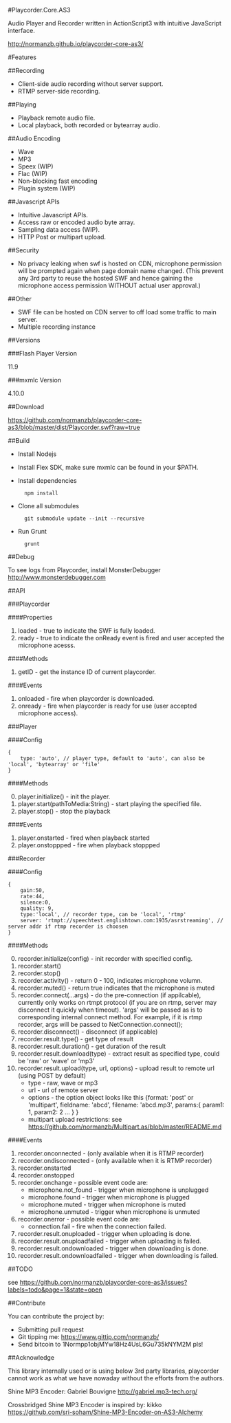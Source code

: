 #Playcorder.Core.AS3

Audio Player and Recorder written in ActionScript3 with intuitive JavaScript interface.

<http://normanzb.github.io/playcorder-core-as3/>

#Features

##Recording

* Client-side audio recording without server support.
* RTMP server-side recording.

##Playing

* Playback remote audio file.
* Local playback, both recorded or bytearray audio.

##Audio Encoding

* Wave
* MP3
* Speex (WIP)
* Flac (WIP)
* Non-blocking fast encoding
* Plugin system (WIP)

##Javascript APIs

* Intuitive Javascript APIs.
* Access raw or encoded audio byte array.
* Sampling data access (WIP).
* HTTP Post or multipart upload.

##Security

* No privacy leaking when swf is hosted on CDN, microphone permission will be prompted again when page domain name changed. (This prevent any 3rd party to reuse the hosted SWF and hence gaining the microphone access permission WITHOUT actual user approval.)

##Other

* SWF file can be hosted on CDN server to off load some traffic to main server.
* Multiple recording instance


##Versions

###Flash Player Version

11.9

###mxmlc Version

4.10.0

##Download

<https://github.com/normanzb/playcorder-core-as3/blob/master/dist/Playcorder.swf?raw=true>

##Build

* Install Nodejs
* Install Flex SDK, make sure mxmlc can be found in your $PATH.
* Install dependencies

        npm install

* Clone all submodules

        git submodule update --init --recursive

* Run Grunt

        grunt
   
##Debug

To see logs from Playcorder, install MonsterDebugger <http://www.monsterdebugger.com>

##API

###Playcorder

####Properties

1. loaded - true to indicate the SWF is fully loaded.
2. ready - true to indicate the onReady event is fired and user accepted the microphone acesss.

####Methods

1. getID - get the instance ID of current playcorder.

####Events

1. onloaded - fire when playcorder is downloaded.
2. onready - fire when playcorder is ready for use (user accepted microphone access).


###Player

####Config

    {
        type: 'auto', // player type, default to 'auto', can also be 'local', 'bytearray' or 'file'
    }

####Methods

0. player.initialize() - init the player.
1. player.start(pathToMedia:String) - start playing the specified file.
2. player.stop() - stop the playback

####Events

1. player.onstarted - fired when playback started
2. player.onstoppped - fire when playback stoppped

###Recorder

####Config

    {
        gain:50, 
        rate:44, 
        silence:0, 
        quality: 9,
        type:'local', // recorder type, can be 'local', 'rtmp'
        server: 'rtmpt://speechtest.englishtown.com:1935/asrstreaming', // server addr if rtmp recorder is choosen
    }
    
####Methods

0. recorder.initialize(config) - init recorder with specified config.
1. recorder.start()
2. recorder.stop()
3. recorder.activity() - return 0 - 100, indicates microphone volumn.
4. recorder.muted() - return true indicates that the microphone is muted
5. recorder.connect(...args) - do the pre-connection (if appilcable), currently only works on rtmpt protocol (if you are on rtmp, server may disconnect it quickly when timeout). 'args' will be passed as is to corresponding internal connect method. For example, if it is rtmp recorder, args will be passed to NetConnection.connect();
6. recorder.disconnect() - disconnect (if applicable)
7. recorder.result.type() - get type of result
8. recorder.result.duration() - get duration of the result
9. recorder.result.download(type) - extract result as specified type, could be 'raw' or 'wave' or 'mp3'
10. recorder.result.upload(type, url, options) - upload result to remote url (using POST by default)
    * type - raw, wave or mp3
    * url - url of remote server
    * options - the option object looks like this {format: 'post' or 'multipart', fieldname: 'abcd', filename: 'abcd.mp3', params:{ param1: 1, param2: 2 ... } }
    * multipart upload restrictions: see <https://github.com/normanzb/Multipart.as/blob/master/README.md> 

####Events

1. recorder.onconnected - (only available when it is RTMP recorder)
2. recorder.ondisconnected - (only available when it is RTMP recorder)
3. recorder.onstarted
4. recorder.onstopped
5. recorder.onchange -  possible event code are:
    * microphone.not_found - trigger when microphone is unplugged
    * microphone.found - trigger when microphone is plugged
    * microphone.muted - trigger when microphone is muted
    * microphone.unmuted - trigger when microphone is unmuted
6. recorder.onerror - possible event code are:
    * connection.fail - fire when the connection failed.
7. recorder.result.onuploaded - trigger when uploading is done.
8. recorder.result.onuploadfailed - trigger when uploading is failed.
9. recorder.result.ondownloaded - trigger when downloading is done.
10. recorder.result.ondownloadfailed - trigger when downloading is failed.

##TODO

see <https://github.com/normanzb/playcorder-core-as3/issues?labels=todo&page=1&state=open>

##Contribute

You can contribute the project by:

* Submitting pull request
* Git tipping me: <https://www.gittip.com/normanzb/>
* Send bitcoin to 1Normpp1objMYw18Hz4UsL6Gu735kNYM2M pls!

##Acknowledge

This library internally used or is using below 3rd party libraries, playcorder cannot work as what we have nowaday without the efforts from the authors.

Shine MP3 Encoder:  Gabriel Bouvigne <http://gabriel.mp3-tech.org/>

Crossbridged Shine MP3 Encoder is inspired by: kikko <https://github.com/sri-soham/Shine-MP3-Encoder-on-AS3-Alchemy>
